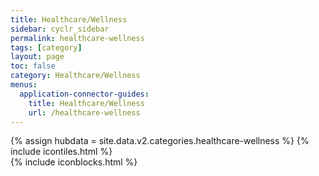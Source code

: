 ```yaml
---
title: Healthcare/Wellness
sidebar: cyclr_sidebar
permalink: healthcare-wellness
tags: [category]
layout: page
toc: false
category: Healthcare/Wellness
menus:
  application-connector-guides:
    title: Healthcare/Wellness
    url: /healthcare-wellness
---
```

{% assign hubdata = site.data.v2.categories.healthcare-wellness %}
{% include icontiles.html %}	
{% include iconblocks.html %}	